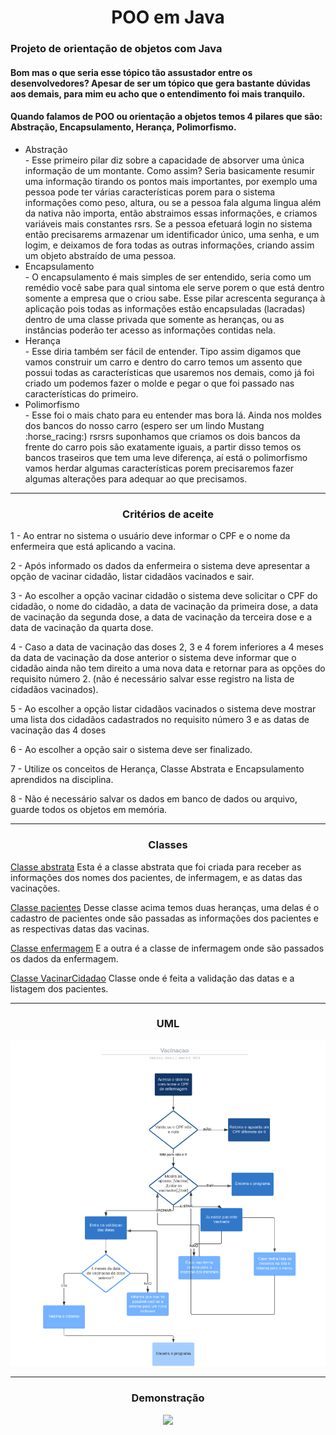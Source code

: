 <div align="center"><h1>POO em Java</h1></div>

<div>
  <h3>Projeto de orientação de objetos com Java</h3>
  <p><h4>Bom mas o que seria esse tópico tão assustador entre os desenvolvedores? 
  Apesar de ser um tópico que gera bastante dúvidas aos demais, para mim eu acho que
  o entendimento foi mais tranquilo.</h4></p>
  <p><h4>Quando falamos de POO ou orientação a objetos temos 4 pilares que são: Abstração, Encapsulamento, Herança, Polimorfismo. </h4></p>
  <p>
    <ul>
      <li>Abstração</li> - Esse primeiro pilar diz sobre a capacidade de absorver uma única informação de um montante. Como assim? Seria basicamente resumir uma informação tirando os pontos mais importantes, por exemplo uma pessoa pode ter várias características porem para o sistema informações como peso, altura, ou se a pessoa fala alguma lingua além da nativa não importa, então abstraimos essas informações, e criamos variáveis mais constantes rsrs. Se a pessoa efetuará login no sistema então precisarems armazenar um identificador único, uma senha, e um logim, e deixamos de fora todas as outras informações, criando assim um objeto abstraído de uma pessoa. 
      <li>Encapsulamento</li> - O encapsulamento é mais simples de ser entendido, seria como um remédio você sabe para qual sintoma ele serve porem o que está dentro somente a empresa que o criou sabe. Esse pilar acrescenta segurança à aplicação pois todas as informações estão encapsuladas (lacradas) dentro de uma classe privada que somente as heranças, ou as instâncias poderão ter acesso as informações contidas nela.
      <li>Herança</li> - Esse diria também ser fácil de entender. Tipo assim digamos que vamos construir um carro e dentro do carro temos um assento que possui todas as características que usaremos nos demais, como já foi criado um podemos fazer o molde e pegar o que foi passado nas características do primeiro. 
      <li>Polimorfismo</li> - Esse foi o mais chato para eu entender mas bora lá. Ainda nos moldes dos bancos do nosso carro (espero ser um lindo Mustang :horse_racing:) rsrsrs suponhamos que criamos os dois bancos da frente do carro pois são exatamente iguais, a partir disso temos os bancos traseiros que tem uma leve diferença, aí está o polimorfismo vamos herdar algumas características porem precisaremos fazer algumas alterações para adequar ao que precisamos.  
    </ul>
  </p>
</div>
<hr size="50" width="100%" align="center" noshade></hr>

<div align="center"> <h3>Critérios de aceite</h3> </div>

<div>
 <p> 1 - Ao entrar no sistema o usuário deve informar o CPF e o nome da enfermeira que está aplicando a vacina.</p>
 <p> 2 - Após informado os dados da enfermeira o sistema deve apresentar a opção de vacinar cidadão, listar cidadãos vacinados e sair.</p>
 <p> 3 - Ao escolher a opção vacinar cidadão o sistema deve solicitar o CPF do cidadão, o nome do cidadão, a data de vacinação da primeira dose, a data de vacinação da         segunda dose, a data de vacinação da terceira dose e a data de vacinação da quarta dose.</p>
 <p> 4 - Caso a data de vacinação das doses 2, 3 e 4 forem inferiores a 4 meses da data de vacinação da dose anterior o sistema deve informar que o cidadão ainda não            tem   direito a uma nova data e retornar para as opções do requisito número 2. (não é necessário salvar esse registro na lista de cidadãos vacinados).</p>
 <p> 5 - Ao escolher a opção listar cidadãos vacinados o sistema deve mostrar uma lista dos cidadãos cadastrados no requisito número 3 e as datas de vacinação das 4            doses</p> 
 <p> 6 - Ao escolher a opção sair o sistema deve ser finalizado.</p>
 <p> 7 - Utilize os conceitos de Herança, Classe Abstrata e Encapsulamento aprendidos na disciplina.</p>
 <p> 8 - Não é necessário salvar os dados em banco de dados ou arquivo, guarde todos os objetos em memória.</p>
<div>
<hr>
<div align="center"> <h3>Classes</h3> </div>

[Classe abstrata](https://github.com/OVinicius1995/POO---JAVA/blob/main/vacinacao/src/Cadastro.java) Esta é a classe abstrata que foi criada para receber as informações dos nomes dos pacientes, de infermagem, e as datas das vacinações.

[Classe pacientes](https://github.com/OVinicius1995/POO---JAVA/blob/main/vacinacao/src/Pacientes.java) Desse classe acima temos duas heranças, uma delas é o cadastro de pacientes onde são passadas as informações dos pacientes e as respectivas datas das vacinas.

[Classe enfermagem](https://github.com/OVinicius1995/POO---JAVA/blob/main/vacinacao/src/Enfermagem.java) E a outra é a classe de infermagem onde são passados os dados da enfermagem.

[Classe VacinarCidadao](https://github.com/OVinicius1995/POO---JAVA/blob/main/vacinacao/src/VacinarCidadao.java) Classe onde é feita a validação das datas e a listagem dos pacientes.
<hr>
<div align="center"> <h3>UML</h3> </div>

<div align="center">
  <img src="https://github.com/OVinicius1995/POO---JAVA/blob/main/assets/imagem_2023-03-06_120339499.png">
</div>
<hr>

<div align="center"> <h3>Demonstração</h3> </div>

<div align="center">
  <img src="https://github.com/OVinicius1995/POO---JAVA/blob/main/assets/breve_demonstracao.gif">
</div>
